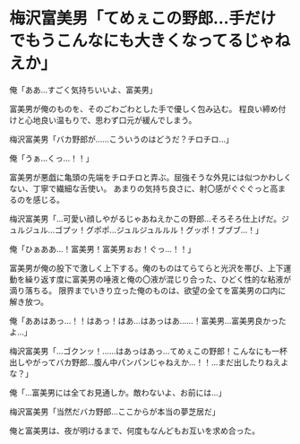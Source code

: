 # 梅沢富美男「てめぇこの野郎…手だけでもうこんなにも大きくなってるじゃねえか」

俺「ああ…すごく気持ちいいよ、富美男」

富美男が俺のものを、そのごわごわとした手で優しく包み込む。
程良い締め付けと心地良い温もりで、思わず口元が緩んでしまう。

梅沢富美男「バカ野郎が……こういうのはどうだ？チロチロ…」

俺「うぁ…くっ…！！」

富美男が悪戯に亀頭の先端をチロチロと弄ぶ。屈強そうな外見には似つかわしくない、丁寧で繊細な舌使い。
あまりの気持ち良さに、射〇感がぐぐぐっと高まるのを感じる。

梅沢富美男「…可愛い顔しやがるじゃあねえかこの野郎…そろそろ仕上げだ。ジュルジュル…ゴプッ！グポポ…ジュルジュルルル！グッポ！ブブブ…！」

俺「ひぁああ…！富美男！富美男ぉお！ぐっ…！！」

富美男が俺の股下で激しく上下する。俺のものはてらてらと光沢を帯び、上下運動を繰り返す度に富美男の唾液と俺の〇液が混じり合った、ひどく性的な粘液が滴り落ちる。
限界までいきり立った俺のものは、欲望の全てを富美男の口内に解き放つ。

俺「ああはあっ…！！はあっ！はあ…はあっはあ……！富美男…富美男良かったよ…」

梅沢富美男「…ゴクンッ！……はあっはあっ…てめぇこの野郎！こんなにも一杯出しやがってバカ野郎…腹ん中パンパンじゃねえか…！！…まだ出したりねえよな？」

俺「…富美男には全てお見通しか。敵わないよ、お前には…」

梅沢富美男「当然だバカ野郎…ここからが本当の夢芝居だ」

俺と富美男は、夜が明けるまで、何度もなんどもお互いを求め合った。
